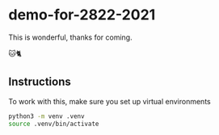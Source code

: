 # demo-for-2822-2021

This is wonderful, thanks for coming.

🐱🐈

## Instructions

To work with this, make sure you set up virtual environments

```zsh
python3 -m venv .venv
source .venv/bin/activate
```